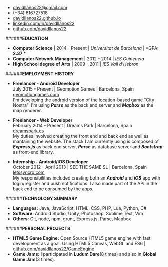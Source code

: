 * <i class="fa fa-envelope-o fa-lg"></i>davidllanos22@gmail.com
* <i class="fa fa-phone fa-lg"></i>(+34) 616727518
* <i class="fa fa-laptop fa-lg"></i><a href="http://davidllanos22.github.io" target="_blank">davidllanos22.github.io</a>  
* <i class="fa fa-linkedin fa-lg"></i><a href="https://www.linkedin.com/in/davidllanos22" target="_blank">linkedin.com/in/davidllanos22</a>
* <i class="fa fa-github fa-lg"></i><a href="https://github.com/davidllanos22" target="_blank">github.com/davidllanos22</a>

######**EDUCATION**
* **Computer Science** | 2014 - Present | *Universitat de Barcelona* |  *GPA: **2.37** *
* **Computer Network Management** | 2012 - 2014 | *IES Guineueta*  
* **High School degree of Arts** | 2009 - 2011 | *IES Vall d'Hebron*  

######**EMPLOYMENT HISTORY**
* **Freelancer - Android Developer**  
July 2015 - Present | Geomotion Games | Barcelona, Spain <a href="http://geomotiongames.com" target="_blank">geomotiongames.com</a>    
I'm developing the android version of the location-based game "City Nostra". I'm using ***Parse*** as the back end server and ***Mapbox*** as the map renderer.

* **Freelancer - Web Developer**  
February 2014 - Present | Dreams Park | Barcelona, Spain <a href="http://dreamspark.es" target="_blank">dreamspark.es</a>  
My duties involved creating the front end and back end as well as mantaining the website. The stack I am currently using is composed of ***Express.js*** as back end server, ***Parse*** as database server and ***Bootstrap*** as front-end library.

* **Internship - Android/iOS Developer**  
October 2012 - April 2013 | SEE THE SAME SL | Barcelona, Spain <a href="http://letssyncro.com" target="_blank">letssyncro.com</a>  
My responsibilities included creating both an ***Android*** and ***iOS*** app with login/register and push notifications. I also made part of the API in the back end to be consumed by the apps.

######**TECHNOLOGY SUMMARY**
* **Languages:** Java, JavaScript, HTML, CSS, PHP, Lua, Python, C#
* **Software:** Android Studio, Unity, Photoshop, Sublime Text, Vim
* **Others:** Git, node, npm, grunt, Express.js, Parse, Mapbox

######**PERSONAL PROJECTS**
* **HTML5 Game Engine:** Open Source HTML5 game engine with fast development as a goal. Using HTML5 Canvas, WebGL and ES6 | <a href="http://github.com/davidllanos22/GameEngine" target="_blank">github.com/davidllanos22/GameEngine</a>  
* **Game Jams:** I participated in **Ludum Dare**(8 times) and also in **Global Game Jam**(3 times).
